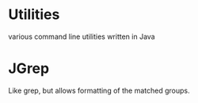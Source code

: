 # Utilities
various command line utilities written in Java

# JGrep
Like grep, but allows formatting of the matched groups.
